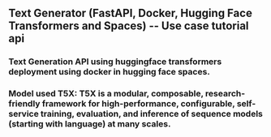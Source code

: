 ## Text Generator (FastAPI, Docker, Hugging Face Transformers and Spaces) -- Use case tutorial api
### Text Generation API using huggingface transformers deployment using docker in hugging face spaces. 
### Model used T5X: T5X is a modular, composable, research-friendly framework for high-performance, configurable, self-service training, evaluation, and inference of sequence models (starting with language) at many scales.
